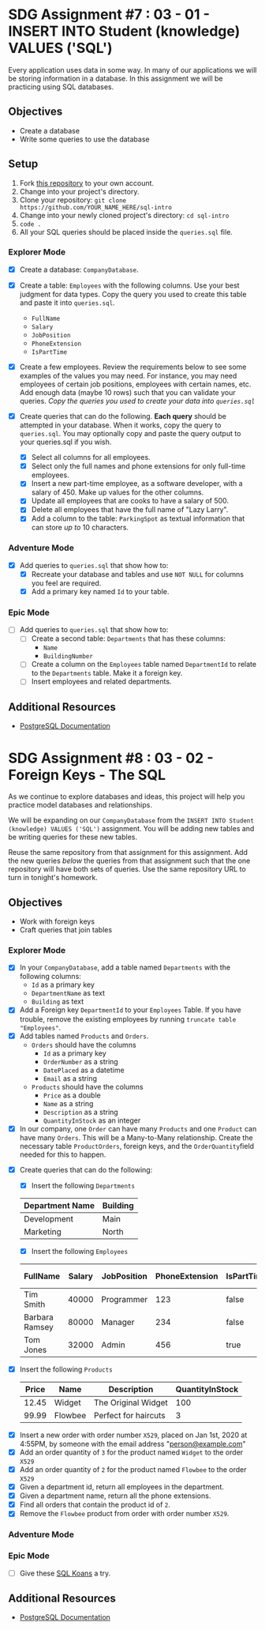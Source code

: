 # SDG Assignment #7 : 03 - 01 - INSERT INTO Student (knowledge) VALUES ('SQL')

Every application uses data in some way. In many of our applications we will be
storing information in a database. In this assignment we will be practicing
using SQL databases.

## Objectives

- Create a database
- Write some queries to use the database

## Setup

1. Fork [this repository](https://github.com/suncoast-devs/sql-intro) to your
   own account.
2. Change into your project's directory.
3. Clone your repository:
   `git clone https://github.com/YOUR_NAME_HERE/sql-intro`
4. Change into your newly cloned project's directory: `cd sql-intro`
5. `code .`
6. All your SQL queries should be placed inside the `queries.sql` file.

### Explorer Mode

- [x] Create a database: `CompanyDatabase`.
- [x] Create a table: `Employees` with the following columns. Use your best judgment for data types. Copy the query you used to create this table and paste it into `queries.sql`.

  - `FullName`
  - `Salary`
  - `JobPosition`
  - `PhoneExtension`
  - `IsPartTime`

- [x] Create a few employees. Review the requirements below to see some examples of the values you may need. For instance, you may need employees of certain job positions, employees with certain names, etc. Add enough data (maybe 10 rows) such that you can validate your queries. _Copy the queries you used to create your data into `queries.sql`_
- [x] Create queries that can do the following. **Each query** should be attempted in your database. When it works, copy the query to `queries.sql`. You may optionally copy and paste the query output to your queries.sql if you wish.

  - [x] Select all columns for all employees.
  - [x] Select only the full names and phone extensions for only full-time employees.
  - [x] Insert a new part-time employee, as a software developer, with a salary of 450. Make up values for the other columns.
  - [x] Update all employees that are cooks to have a salary of 500.
  - [x] Delete all employees that have the full name of "Lazy Larry".
  - [x] Add a column to the table: `ParkingSpot` as textual information that can store _up to_ 10 characters.

### Adventure Mode

- [x] Add queries to `queries.sql` that show how to:
  - [x] Recreate your database and tables and use `NOT NULL` for columns you feel are required.
  - [x] Add a primary key named `Id` to your table.

### Epic Mode

- [ ] Add queries to `queries.sql` that show how to:
  - [ ] Create a second table: `Departments` that has these columns:
    - `Name`
    - `BuildingNumber`
  - [ ] Create a column on the `Employees` table named `DepartmentId` to relate
        to the `Departments` table. Make it a foreign key.
  - [ ] Insert employees and related departments.

## Additional Resources

- [PostgreSQL Documentation](https://www.postgresql.org/docs/)


# SDG Assignment #8 : 03 - 02 - Foreign Keys - The SQL

As we continue to explore databases and ideas, this project will help you
practice model databases and relationships.

We will be expanding on our `CompanyDatabase` from the `INSERT INTO Student (knowledge) VALUES ('SQL')` assignment. You will be adding new tables and be writing queries for these new tables.

Reuse the same repository from that assignment for this assignment. Add the new queries _below_ the queries from that assignment such that the one repository will have both sets of queries. Use the same repository URL to turn in tonight's homework.

## Objectives

- Work with foreign keys
- Craft queries that join tables

### Explorer Mode

- [x] In your `CompanyDatabase`, add a table named `Departments` with the following columns:
  - `Id` as a primary key
  - `DepartmentName` as text
  - `Building` as text
- [x] Add a Foreign key `DepartmentId` to your `Employees` Table. If you have trouble, remove the existing employees by running `truncate table "Employees"`.
- [x] Add tables named `Products` and `Orders`.
  - `Orders` should have the columns
    - `Id` as a primary key
    - `OrderNumber` as a string
    - `DatePlaced` as a datetime
    - `Email` as a string
  - `Products` should have the columns
    - `Price` as a double
    - `Name` as a string
    - `Description` as a string
    - `QuantityInStock` as an integer
- [x] In our company, one `Order` can have many `Products` and one `Product` can have many `Orders`. This will be a Many-to-Many relationship. Create the necessary table `ProductOrders`, foreign keys, and the `OrderQuantity`field needed for this to happen.

* [x] Create queries that can do the following:

  - [x] Insert the following `Departments`

  | Department Name | Building |
  | --------------- | -------- |
  | Development     | Main     |
  | Marketing       | North    |

  - [x] Insert the following `Employees`

  | FullName       | Salary | JobPosition | PhoneExtension | IsPartTime | Department Id |
  | -------------- | ------ | ----------- | -------------- | ---------- | ------------- |
  | Tim Smith      | 40000  | Programmer  | 123            | false      | 1             |
  | Barbara Ramsey | 80000  | Manager     | 234            | false      | 1             |
  | Tom Jones      | 32000  | Admin       | 456            | true       | 2             |

- [x] Insert the following `Products`

  | Price | Name    | Description          | QuantityInStock |
  | ----- | ------- | -------------------- | --------------- |
  | 12.45 | Widget  | The Original Widget  | 100             |
  | 99.99 | Flowbee | Perfect for haircuts | 3               |

* [x] Insert a new order with order number `X529`, placed on Jan 1st, 2020 at 4:55PM, by someone with the email address "person@example.com"
* [x] Add an order quantity of `3` for the product named `Widget` to the order `X529`
* [x] Add an order quantity of `2` for the product named `Flowbee` to the order `X529`
* [x] Given a department id, return all employees in the department.
* [x] Given a department name, return all the phone extensions.
* [x] Find all orders that contain the product id of `2`.
* [x] Remove the `Flowbee` product from order with order number `X529`.

### Adventure Mode

### Epic Mode

- [ ] Give these [SQL Koans](https://sqlkoans.com/) a try.

## Additional Resources

- [PostgreSQL Documentation](https://www.postgresql.org/docs/)

